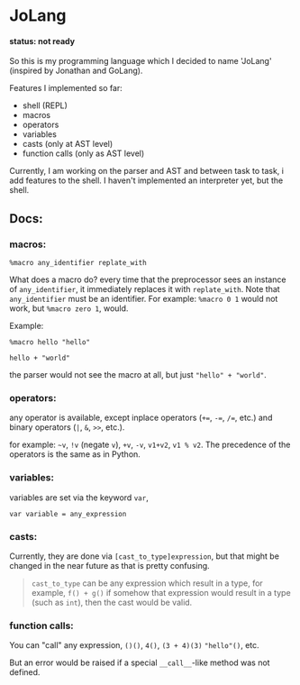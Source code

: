 # JoLang
#### status: not ready

So this is my programming language which I decided to name 'JoLang' (inspired by Jonathan and GoLang).

Features I implemented so far:
- shell (REPL)
- macros
- operators
- variables
- casts (only at AST level)
- function calls (only as AST level)

Currently, I am working on the parser and AST and between task to task, i add features to the shell.
I haven't implemented an interpreter yet, but the shell.

## Docs:
### macros:
`%macro any_identifier replate_with`

What does a macro do? every time that the preprocessor sees an instance of
`any_identifier`, it immediately replaces it with `replate_with`.
Note that `any_identifier` must be an identifier.
For example: `%macro 0 1` would not work, but `%macro zero 1`, would.

Example:

`%macro hello "hello"`

`hello + "world"`

the parser would not see the macro at all, but just `"hello" + "world"`.

### operators:
any operator is available, except inplace operators (`+=`, `-=`, `/=`, etc.) and binary operators (`|`, `&`, `>>`, etc.).

for example: `~v`, `!v` (negate `v`), `+v`, `-v`, `v1+v2`, `v1 % v2`.
The precedence of the operators is the same as in Python.

### variables:
variables are set via the keyword `var`, 

`var variable = any_expression`


### casts:
Currently, they are done via `[cast_to_type]expression`,
but that might be changed in the near future as
that is pretty confusing.
> `cast_to_type` can be any expression which result in a type,
> for example, `f() + g()` if somehow that expression would result
> in a type (such as `int`), then the cast would be valid.


### function calls:
You can "call" any expression, `()()`, `4()`, `(3 + 4)(3)` `"hello"()`, etc.

But an error would be raised if a special `__call__`-like method was not defined.